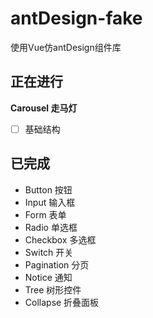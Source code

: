 # antDesign-fake
使用Vue仿antDesign组件库



## 正在进行

**Carousel 走马灯**

- [ ] 基础结构

  

  

  

  

  

  






## 已完成

* Button 按钮
* Input 输入框
* Form 表单
* Radio 单选框
* Checkbox 多选框
* Switch 开关
* Pagination 分页
* Notice 通知
* Tree 树形控件
* Collapse 折叠面板

